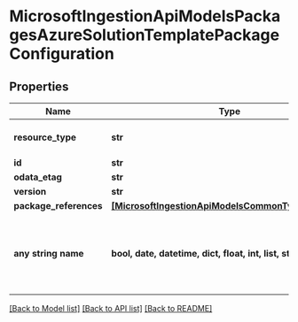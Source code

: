 # MicrosoftIngestionApiModelsPackagesAzureSolutionTemplatePackageConfiguration


## Properties
Name | Type | Description | Notes
------------ | ------------- | ------------- | -------------
**resource_type** | **str** |  | [optional]  if omitted the server will use the default value of "AzureSolutionTemplatePackageConfiguration"
**id** | **str** |  | [optional] 
**odata_etag** | **str** |  | [optional] 
**version** | **str** |  | [optional] 
**package_references** | [**[MicrosoftIngestionApiModelsCommonTypeValuePair]**](MicrosoftIngestionApiModelsCommonTypeValuePair.md) |  | [optional] 
**any string name** | **bool, date, datetime, dict, float, int, list, str, none_type** | any string name can be used but the value must be the correct type | [optional]

[[Back to Model list]](../README.md#documentation-for-models) [[Back to API list]](../README.md#documentation-for-api-endpoints) [[Back to README]](../README.md)



